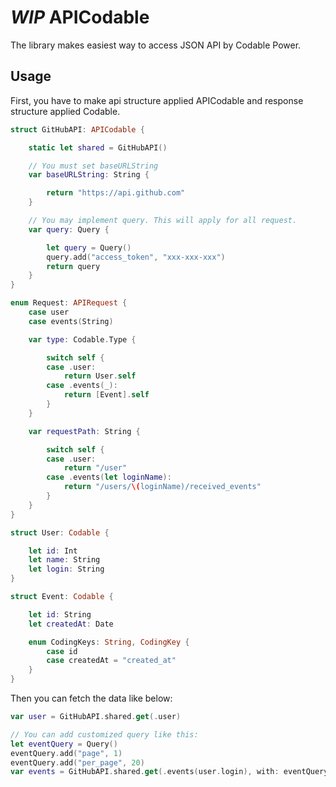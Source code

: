 # *WIP* APICodable

The library makes easiest way to access JSON API by Codable Power.

## Usage

First, you have to make api structure applied APICodable and response structure applied Codable.

```swift
struct GitHubAPI: APICodable {

    static let shared = GitHubAPI()

    // You must set baseURLString
    var baseURLString: String {

        return "https://api.github.com"
    }

    // You may implement query. This will apply for all request.
    var query: Query {

        let query = Query()
        query.add("access_token", "xxx-xxx-xxx")
        return query
    }
}

enum Request: APIRequest {
    case user
    case events(String)

    var type: Codable.Type {

        switch self {
        case .user:
            return User.self
        case .events(_):
            return [Event].self
        }
    }

    var requestPath: String {

        switch self {
        case .user:
            return "/user"
        case .events(let loginName):
            return "/users/\(loginName)/received_events"
        }
    }
}

struct User: Codable {

    let id: Int
    let name: String
    let login: String
}

struct Event: Codable {

    let id: String
    let createdAt: Date

    enum CodingKeys: String, CodingKey {
        case id
        case createdAt = "created_at"
    }
}
```

Then you can fetch the data like below:

```swift
var user = GitHubAPI.shared.get(.user)

// You can add customized query like this:
let eventQuery = Query()
eventQuery.add("page", 1)
eventQuery.add("per_page", 20)
var events = GitHubAPI.shared.get(.events(user.login), with: eventQuery)
```
